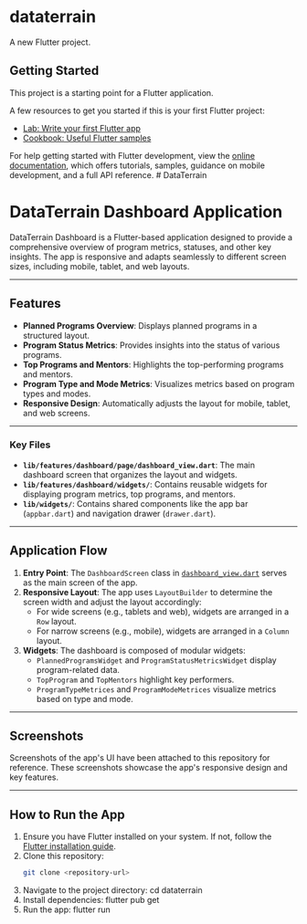 # dataterrain

A new Flutter project.

## Getting Started

This project is a starting point for a Flutter application.

A few resources to get you started if this is your first Flutter project:

- [Lab: Write your first Flutter app](https://docs.flutter.dev/get-started/codelab)
- [Cookbook: Useful Flutter samples](https://docs.flutter.dev/cookbook)

For help getting started with Flutter development, view the
[online documentation](https://docs.flutter.dev/), which offers tutorials,
samples, guidance on mobile development, and a full API reference.
#   D a t a T e r r a i n

# DataTerrain Dashboard Application

DataTerrain Dashboard is a Flutter-based application designed to provide a comprehensive overview of program metrics, statuses, and other key insights. The app is responsive and adapts seamlessly to different screen sizes, including mobile, tablet, and web layouts.

---

## Features

- **Planned Programs Overview**: Displays planned programs in a structured layout.
- **Program Status Metrics**: Provides insights into the status of various programs.
- **Top Programs and Mentors**: Highlights the top-performing programs and mentors.
- **Program Type and Mode Metrics**: Visualizes metrics based on program types and modes.
- **Responsive Design**: Automatically adjusts the layout for mobile, tablet, and web screens.

---


### Key Files

- **`lib/features/dashboard/page/dashboard_view.dart`**: The main dashboard screen that organizes the layout and widgets.
- **`lib/features/dashboard/widgets/`**: Contains reusable widgets for displaying program metrics, top programs, and mentors.
- **`lib/widgets/`**: Contains shared components like the app bar (`appbar.dart`) and navigation drawer (`drawer.dart`).

---

## Application Flow

1. **Entry Point**: The `DashboardScreen` class in [`dashboard_view.dart`](lib/features/dashboard/page/dashboard_view.dart) serves as the main screen of the app.
2. **Responsive Layout**: The app uses `LayoutBuilder` to determine the screen width and adjust the layout accordingly:
   - For wide screens (e.g., tablets and web), widgets are arranged in a `Row` layout.
   - For narrow screens (e.g., mobile), widgets are arranged in a `Column` layout.
3. **Widgets**: The dashboard is composed of modular widgets:
   - `PlannedProgramsWidget` and `ProgramStatusMetricsWidget` display program-related data.
   - `TopProgram` and `TopMentors` highlight key performers.
   - `ProgramTypeMetrices` and `ProgramModeMetrices` visualize metrics based on type and mode.

---

## Screenshots

Screenshots of the app's UI have been attached to this repository for reference. These screenshots showcase the app's responsive design and key features.

---

## How to Run the App

1. Ensure you have Flutter installed on your system. If not, follow the [Flutter installation guide](https://flutter.dev/docs/get-started/install).
2. Clone this repository:
   ```bash
   git clone <repository-url>
3. Navigate to the project directory: cd dataterrain
4. Install dependencies: flutter pub get
5. Run the app: flutter run


 
 
 
